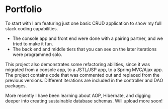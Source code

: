 # Portfolio

To start with I am featuring just one basic CRUD application to show my full stack coding capabilities. 
- The console app and front end were done with a pairing partner, and we tried to make it fun. 
- The back end and middle tiers that you can see on the later iterations were programmed solo.

This project also demonstrates some refactoring abilities, since it was migrated from a console app, to a JSTL/JSP app, to a Spring MVC/Ajax app. The project contains code that was commented out and replaced from the previous versions. Different iterations are included in the controller and DAO packages.

More recently I have been learning about AOP, Hibernate, and digging deeper into creating sustainable database schemas. Will upload more soon! 

